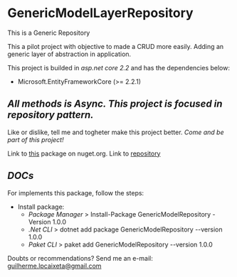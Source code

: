 # GenericModelLayerRepository
This is a Generic Repository


This a pilot project with objective to made a CRUD more easily. Adding an generic layer of abstraction in application. 

This project is builded in *asp.net core 2.2* and has the dependencies below:
 * Microsoft.EntityFrameworkCore (>= 2.2.1)

## *All methods is Async. This project is focused in repository pattern.*

Like or dislike, tell me and togheter make this project better.
*Come and be part of this project!*

Link to [this](https://www.nuget.org/packages/GenericModelRepository/1.0.0) package on nuget.org.
Link to [repository](https://github.com/guilhermecaixeta/GenericModelLayerRepository) 

## *DOCs*

For implements this package, follow the steps:

- Install package:
  * *Package Manager* > Install-Package GenericModelRepository -Version 1.0.0
  * *.Net CLI* > dotnet add package GenericModelRepository --version 1.0.0 
  * *Paket CLI* > paket add GenericModelRepository --version 1.0.0 
  
Doubts or recommendations? 
Send me an e-mail: guilherme.lpcaixeta@gmail.com

